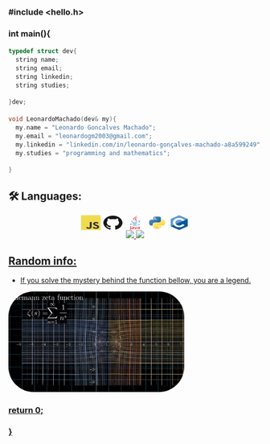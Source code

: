 ### #include <hello.h>
### int main(){

```c++
typedef struct dev{
  string name;
  string email;
  string linkedin;
  string studies;

}dev;

void LeonardoMachado(dev& my){
  my.name = "Leonardo Goncalves Machado";
  my.email = "leonardogm2003@gmail.com";
  my.linkedin = "linkedin.com/in/leonardo-gonçalves-machado-a8a599249"; 
  my.studies = "programming and mathematics";
    
}
```

## 🛠️ Languages:

<div align = "Center">

  <img align="center"  height="30" width="40" src="https://raw.githubusercontent.com/devicons/devicon/master/icons/javascript/javascript-original.svg">
    
  <img align="center"  height="30" width="40" src="https://raw.githubusercontent.com/devicons/devicon/master/icons/github/github-original.svg">
  <img align="center"  height="30" width="40" src="https://raw.githubusercontent.com/devicons/devicon/master/icons/java/java-original-wordmark.svg">
     <img align="center" height="30" width="40" src="https://raw.githubusercontent.com/devicons/devicon/master/icons/python/python-original.svg">
     <img align="center" height="30" width="40" src="https://raw.githubusercontent.com/devicons/devicon/master/icons/c/c-original.svg">


</div>

<div align="center">
  <a href="https://github.com/leonardogonmac">
  <img height="140em" src="https://github-readme-stats.vercel.app/api?username=leonardogonmac&show_icons=true&include_all_commits=true&"/>
  <img height="140em" src="https://github-readme-stats.vercel.app/api/top-langs/?username=leonardogonmac&layout=compact&hide=html,tcl,shell"/>
</div>

## Random info: 
  - If you solve the mystery behind the function bellow, you are a legend.
  
<div align="left">
<img height="200" width="350" style="border-radius:50px;" src="https://github.com/leonardogonmac/leonardogonmac/blob/main/zetagif.gif">
</div> 
  
  
### return 0;
### }
